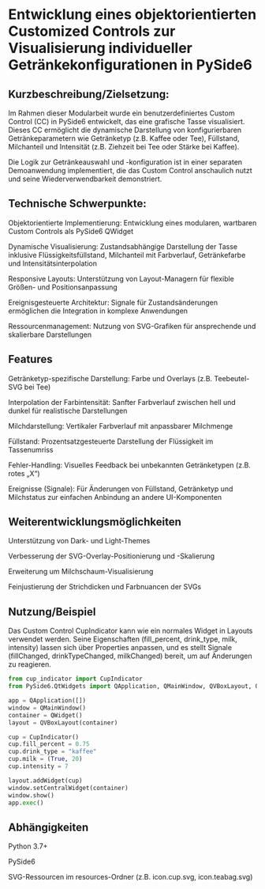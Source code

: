 # Entwicklung eines objektorientierten Customized Controls zur Visualisierung individueller Getränkekonfigurationen in PySide6

## Kurzbeschreibung/Zielsetzung:
Im Rahmen dieser Modularbeit wurde ein benutzerdefiniertes Custom Control (CC) in PySide6 entwickelt, das eine grafische Tasse visualisiert. Dieses CC ermöglicht die dynamische Darstellung von konfigurierbaren Getränkeparametern wie Getränketyp (z.B. Kaffee oder Tee), Füllstand, Milchanteil und Intensität (z.B. Ziehzeit bei Tee oder Stärke bei Kaffee).

Die Logik zur Getränkeauswahl und -konfiguration ist in einer separaten Demoanwendung implementiert, die das Custom Control anschaulich nutzt und seine Wiederverwendbarkeit demonstriert.

## Technische Schwerpunkte:
Objektorientierte Implementierung: Entwicklung eines modularen, wartbaren Custom Controls als PySide6 QWidget

Dynamische Visualisierung: Zustandsabhängige Darstellung der Tasse inklusive Flüssigkeitsfüllstand, Milchanteil mit Farbverlauf, Getränkefarbe und Intensitätsinterpolation

Responsive Layouts: Unterstützung von Layout-Managern für flexible Größen- und Positionsanpassung

Ereignisgesteuerte Architektur: Signale für Zustandsänderungen ermöglichen die Integration in komplexe Anwendungen

Ressourcenmanagement: Nutzung von SVG-Grafiken für ansprechende und skalierbare Darstellungen

## Features

Getränketyp-spezifische Darstellung: Farbe und Overlays (z.B. Teebeutel-SVG bei Tee)

Interpolation der Farbintensität: Sanfter Farbverlauf zwischen hell und dunkel für realistische Darstellungen

Milchdarstellung: Vertikaler Farbverlauf mit anpassbarer Milchmenge

Füllstand: Prozentsatzgesteuerte Darstellung der Flüssigkeit im Tassenumriss

Fehler-Handling: Visuelles Feedback bei unbekannten Getränketypen (z.B. rotes „X“)

Ereignisse (Signale): Für Änderungen von Füllstand, Getränketyp und Milchstatus zur einfachen Anbindung an andere UI-Komponenten

## Weiterentwicklungsmöglichkeiten

Unterstützung von Dark- und Light-Themes

Verbesserung der SVG-Overlay-Positionierung und -Skalierung

Erweiterung um Milchschaum-Visualisierung

Feinjustierung der Strichdicken und Farbnuancen der SVGs

## Nutzung/Beispiel

Das Custom Control CupIndicator kann wie ein normales Widget in Layouts verwendet werden. Seine Eigenschaften (fill_percent, drink_type, milk, intensity) lassen sich über Properties anpassen, und es stellt Signale (fillChanged, drinkTypeChanged, milkChanged) bereit, um auf Änderungen zu reagieren.

```python
from cup_indicator import CupIndicator
from PySide6.QtWidgets import QApplication, QMainWindow, QVBoxLayout, QWidget

app = QApplication([])
window = QMainWindow()
container = QWidget()
layout = QVBoxLayout(container)

cup = CupIndicator()
cup.fill_percent = 0.75
cup.drink_type = "kaffee"
cup.milk = (True, 20)
cup.intensity = 7

layout.addWidget(cup)
window.setCentralWidget(container)
window.show()
app.exec()

```

## Abhängigkeiten

Python 3.7+

PySide6

SVG-Ressourcen im resources-Ordner (z.B. icon.cup.svg, icon.teabag.svg)

